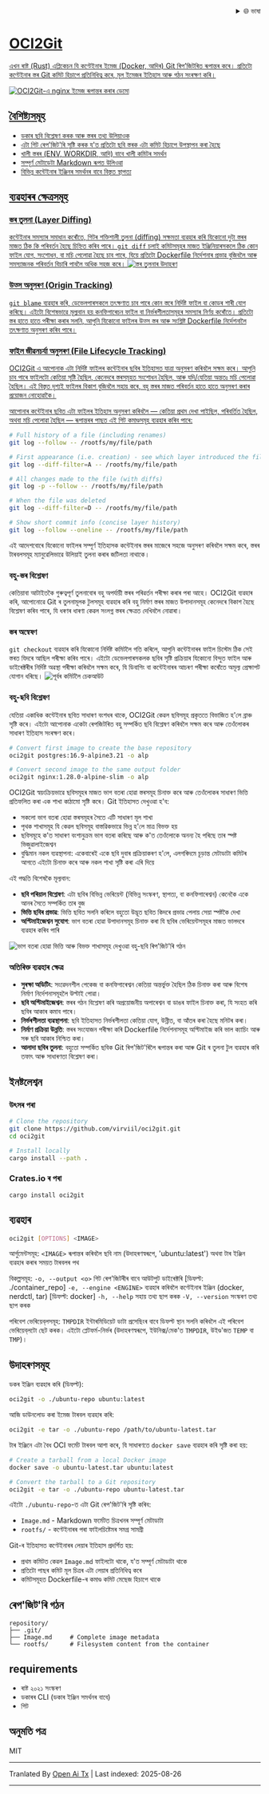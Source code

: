 
<div align="right">
  <details>
    <summary >🌐 ভাষা</summary>
    <div>
      <div align="center">
        <a href="https://openaitx.github.io/view.html?user=Virviil&project=oci2git&lang=en">English</a>
        | <a href="https://openaitx.github.io/view.html?user=Virviil&project=oci2git&lang=zh-CN">简体中文</a>
        | <a href="https://openaitx.github.io/view.html?user=Virviil&project=oci2git&lang=zh-TW">繁體中文</a>
        | <a href="https://openaitx.github.io/view.html?user=Virviil&project=oci2git&lang=ja">日本語</a>
        | <a href="https://openaitx.github.io/view.html?user=Virviil&project=oci2git&lang=ko">한국어</a>
        | <a href="https://openaitx.github.io/view.html?user=Virviil&project=oci2git&lang=hi">हिन्दी</a>
        | <a href="https://openaitx.github.io/view.html?user=Virviil&project=oci2git&lang=th">ไทย</a>
        | <a href="https://openaitx.github.io/view.html?user=Virviil&project=oci2git&lang=fr">Français</a>
        | <a href="https://openaitx.github.io/view.html?user=Virviil&project=oci2git&lang=de">Deutsch</a>
        | <a href="https://openaitx.github.io/view.html?user=Virviil&project=oci2git&lang=es">Español</a>
        | <a href="https://openaitx.github.io/view.html?user=Virviil&project=oci2git&lang=it">Italiano</a>
        | <a href="https://openaitx.github.io/view.html?user=Virviil&project=oci2git&lang=ru">Русский</a>
        | <a href="https://openaitx.github.io/view.html?user=Virviil&project=oci2git&lang=pt">Português</a>
        | <a href="https://openaitx.github.io/view.html?user=Virviil&project=oci2git&lang=nl">Nederlands</a>
        | <a href="https://openaitx.github.io/view.html?user=Virviil&project=oci2git&lang=pl">Polski</a>
        | <a href="https://openaitx.github.io/view.html?user=Virviil&project=oci2git&lang=ar">العربية</a>
        | <a href="https://openaitx.github.io/view.html?user=Virviil&project=oci2git&lang=fa">فارسی</a>
        | <a href="https://openaitx.github.io/view.html?user=Virviil&project=oci2git&lang=tr">Türkçe</a>
        | <a href="https://openaitx.github.io/view.html?user=Virviil&project=oci2git&lang=vi">Tiếng Việt</a>
        | <a href="https://openaitx.github.io/view.html?user=Virviil&project=oci2git&lang=id">Bahasa Indonesia</a>
        | <a href="https://openaitx.github.io/view.html?user=Virviil&project=oci2git&lang=as">অসমীয়া</
      </div>
    </div>
  </details>
</div>

# OCI2Git

এখন ৰাষ্ট (Rust) এপ্লিকেচন যি কণ্টেইনাৰ ইমেজ (Docker, আদিৰ) Git ৰিপ’জিটৰিত ৰূপান্তৰ কৰে। প্রতিটো কণ্টেইনাৰ স্তৰ Git কমিট হিচাপে প্ৰতিনিধিত্ব কৰে, মূল ইমেজৰ ইতিহাস আৰু গঠন সংৰক্ষণ কৰি।

![OCI2Git-এ nginx ইমেজ ৰূপান্তৰ কৰাৰ ডেমো](https://raw.githubusercontent.com/Virviil/oci2git/main/./assets/nginx.gif)

## বৈশিষ্ট্যসমূহ

- ডকাৰ ছবি বিশ্লেষণ কৰক আৰু স্তৰৰ তথ্য উলিয়াওক
- এটা গিট ৰেপ'জিট'ৰি সৃষ্টি কৰক য'ত প্ৰতিটো ছবি স্তৰক এটা কমিট হিচাপে উপস্থাপন কৰা হৈছে
- খালী স্তৰৰ (ENV, WORKDIR, আদি) বাবে খালী কমিটৰ সমৰ্থন
- সম্পূৰ্ণ মেটাডেটা Markdown ৰূপত উলিওৱা
- বিভিন্ন কন্টেইনাৰ ইঞ্জিনৰ সমৰ্থনৰ বাবে বিস্তৃত স্থাপত্য

## ব্যৱহাৰৰ ক্ষেত্ৰসমূহ

### স্তৰ তুলনা (Layer Diffing)
কন্টেইনাৰ সমস্যাৰ সমাধান কৰোঁতে, গিটৰ শক্তিশালী তুলনা (diffing) সক্ষমতা ব্যৱহাৰ কৰি যিকোনো দুটা স্তৰৰ মাজত ঠিক কি পৰিবর্তন হৈছে চিহ্নিত কৰিব পাৰে। `git diff` চলাই কমিটসমূহৰ মাজত ইঞ্জিনিয়াৰসকলে ঠিক কোন ফাইল যোগ, সংশোধন, বা মচি পেলোৱা হৈছে চাব পাৰে, যিয়ে প্ৰতিটো Dockerfile নিৰ্দেশনাৰ প্ৰভাৱ বুজিবলৈ আৰু সমস্যাজনক পৰিবর্তন বিচাৰি পাবলৈ অধিক সহজ কৰে।
![স্তৰ তুলনাৰ উদাহৰণ](https://raw.githubusercontent.com/Virviil/oci2git/main/./assets/layer-diff.png)

### উত্স অনুসৰণ (Origin Tracking)
`git blame` ব্যৱহাৰ কৰি, ডেভেলপাৰসকলে তৎক্ষণাত চাব পাৰে কোন স্তৰে নিৰ্দিষ্ট ফাইল বা কোডৰ শাৰী যোগ কৰিছে। এইটো বিশেষভাৱে মূল্যবান হয় কনফিগাৰেচন ফাইল বা নির্ভৰশীলতাসমূহৰ সমস্যাৰ নিৰ্ণয় কৰোঁতে। প্ৰতিটো স্তৰ হাতে হাতে পৰীক্ষা কৰাৰ সলনি, আপুনি যিকোনো ফাইলৰ উত্স স্তৰ আৰু সংশ্লিষ্ট Dockerfile নিৰ্দেশনালৈ তৎক্ষণাত অনুসৰণ কৰিব পাৰে।

### ফাইল জীৱনচৰ্যা অনুসৰণ (File Lifecycle Tracking)
OCI2Git এ আপোনাক এটা নিৰ্দিষ্ট ফাইলৰ কন্টেইনাৰ ছবিৰ ইতিহাসত যাত্ৰা অনুসৰণ কৰিবলৈ সক্ষম কৰে। আপুনি চাব পাৰে ফাইলটো কেতিয়া সৃষ্টি হৈছিল, কেনেদৰে স্তৰসমূহত সংশোধন হৈছিল, আৰু যদি/যেতিয়া অন্ততঃ মচি পেলোৱা হৈছিল। এই বিস্তৃত দৃশ্যই ফাইলৰ বিকাশ বুজিবলৈ সহায় কৰে, বহু স্তৰৰ মাজত পৰিবর্তন হাতে হাতে অনুসৰণ কৰাৰ প্ৰয়োজন নোহোৱাকৈ।

আপোনাৰ কন্টেইনাৰ ছবিত এটা ফাইলৰ ইতিহাস অনুসৰণ কৰিবলৈ — কেতিয়া প্ৰথম দেখা পাইছিল, পৰিবর্তিত হৈছিল, অথবা মচি পেলোৱা হৈছিল — ৰূপান্তৰৰ পাছত এই গিট কমাণ্ডসমূহ ব্যৱহাৰ কৰিব পাৰে:

```bash
# Full history of a file (including renames)
git log --follow -- /rootfs/my/file/path

# First appearance (i.e. creation) - see which layer introduced the file
git log --diff-filter=A -- /rootfs/my/file/path

# All changes made to the file (with diffs)
git log -p --follow -- /rootfs/my/file/path

# When the file was deleted
git log --diff-filter=D -- /rootfs/my/file/path

# Show short commit info (concise layer history)
git log --follow --oneline -- /rootfs/my/file/path
```

এই আদেশবোৰে যিকোনো ফাইলৰ সম্পূৰ্ণ ইতিহাসক কন্টেইনাৰ স্তৰৰ মাজেৰে সহজে অনুসৰণ কৰিবলৈ সক্ষম কৰে, স্তৰৰ টাৰবলসমূহ ম্যানুৱেলিভাৱে উলিয়াই তুলনা কৰাৰ জটিলতা নাথাকে।

### বহু-স্তৰ বিশ্লেষণ
কেতিয়াবা আটাইতকৈ গুৰুত্বপূর্ণ তুলনাবোৰ বহু অপৰ্যায়ী স্তৰৰ পৰিৱর্তন পৰীক্ষা কৰাৰ পৰা আহে। OCI2Git ব্যৱহাৰ কৰি, আপোনোৱে Git ৰ তুলনামূলক টুলসমূহ ব্যৱহাৰ কৰি বহু নিৰ্মাণ স্তৰৰ মাজত উপাদানসমূহ কেনেদৰে বিকাশ হৈছে বিশ্লেষণ কৰিব পাৰে, যি ধৰণৰ ধাৰণা কেৱল সংলগ্ন স্তৰৰ ক্ষেত্ৰত দেখিবলৈ নোৱাৰা।

### স্তৰ অন্বেষণ
`git checkout` ব্যৱহাৰ কৰি যিকোনো নিৰ্দিষ্ট কমিটলৈ গতি কৰিলে, আপুনি কন্টেইনাৰৰ ফাইল চিস্টেম ঠিক সেই স্তৰত যিদৰে আছিল পৰীক্ষা কৰিব পাৰে। এইটো ডেভেলপাৰসকলক ছবিৰ সৃষ্টি প্ৰক্ৰিয়াৰ যিকোনো বিন্দুত ফাইল আৰু ডাইৰেক্টৰীৰ নিৰ্দিষ্ট অৱস্থা পৰীক্ষা কৰিবলৈ সক্ষম কৰে, যি ডিবাগিং বা কন্টেইনাৰৰ আচৰণ পৰীক্ষা কৰোঁতে অমূল্য প্ৰেক্ষাপট যোগান ধৰিছে।
![পূৰ্বৰ কমিটলৈ চেকআউট](https://raw.githubusercontent.com/Virviil/oci2git/main/./assets/checkout.png)

### বহু-ছবি বিশ্লেষণ

যেতিয়া একাধিক কন্টেইনাৰ ছবিত সাধাৰণ বংশধৰ থাকে, OCI2Git কেৱল ছবিসমূহ প্ৰকৃততে বিভাজিত হ'লে ব্রাঞ্চ সৃষ্টি কৰে। এইটো আপোনাক একেটা ৰেপজিটৰিত বহু সম্পৰ্কিত ছবি বিশ্লেষণ কৰিবলৈ সক্ষম কৰে আৰু তেওঁলোকৰ সাধাৰণ ইতিহাস সংৰক্ষণ কৰে।

```bash
# Convert first image to create the base repository
oci2git postgres:16.9-alpine3.21 -o alp

# Convert second image to the same output folder
oci2git nginx:1.28.0-alpine-slim -o alp
```

OCI2Git স্বয়ংক্ৰিয়ভাৱে ছবিসমূহৰ মাজত ভাগ বতৰা হোৱা স্তৰসমূহ চিনাক্ত কৰে আৰু তেওঁলোকৰ সাধাৰণ ভিত্তি প্ৰতিফলিত কৰা এক শাখা কাঠামো সৃষ্টি কৰে। Git ইতিহাসত দেখুওৱা হ'ব:
- সকলো ভাগ বতৰা হোৱা স্তৰসমূহৰ সৈতে এটি সাধাৰণ মূল শাখা
- পৃথক শাখাসমূহ যি কেৱল ছবিসমূহ বাস্তৱিকভাৱে ভিন্ন হ'লে মাত্ৰ বিভক্ত হয়
- ছবিসমূহে ক'ত সাধাৰণ বংশানুক্ৰম ভাগ বতৰা কৰিছে আৰু ক'ত তেওঁলোকে অনন্য হৈ পৰিছে তাৰ স্পষ্ট ভিজুৱালাইজেশ্বন
- বুদ্ধিমান নকল ব্যৱস্থাপনা: একেবাৰেই একে ছবি দুবাৰ প্ৰক্ৰিয়াকৰণ হ'লে, এলগৰিদমে চূড়ান্ত মেটাডাটা কমিটৰ আগতে এইটো চিনাক্ত কৰে আৰু নকল শাখা সৃষ্টি কৰা এৰি দিয়ে

এই পদ্ধতি বিশেষকৈ মূল্যবান:
- **ছবি পৰিয়াল বিশ্লেষণ**: এটা ছবিৰ বিভিন্ন ভেৰিয়েন্ট (বিভিন্ন সংস্কৰণ, স্থাপত্য, বা কনফিগাৰেশ্বন) কেনেকৈ একে আনৰ সৈতে সম্পৰ্কিত তাৰ বুজ
- **ভিত্তি ছবিৰ প্ৰভাৱ**: ভিত্তি ছবিত সলনি কৰিলে বহুতো উদ্ভূত ছবিত কিদৰে প্ৰভাৱ পেলায় সেয়া স্পষ্টকৈ দেখা
- **অপ্টিমাইজেশ্বন সুযোগ**: ভাগ বতৰা হোৱা উপাদানসমূহ চিনাক্ত কৰা যি ছবিৰ ভেৰিয়েন্টসমূহৰ মাজত ভালদৰে ব্যৱহাৰ কৰিব পাৰি

![ভাগ বতৰা হোৱা ভিত্তি আৰু বিভক্ত শাখাসমূহ দেখুওৱা বহু-ছবি ৰিপ'জিট'ৰি গঠন](https://raw.githubusercontent.com/Virviil/oci2git/main/./assets/multiimage.png)

### অতিৰিক্ত ব্যৱহাৰ ক্ষেত্ৰ

- **সুৰক্ষা অডিটিং**: সংৱেদনশীল পেকেজ বা কনফিগাৰেশ্বন কেতিয়া অন্তর্ভুক্ত হৈছিল ঠিক চিনাক্ত কৰা আৰু বিশেষ নিৰ্মাণ নিৰ্দেশনাসমূহলৈ উল্টাই পোৱা।
- **ছবি অপ্টিমাইজেশ্বন**: স্তৰৰ গঠন বিশ্লেষণ কৰি অপ্রয়োজনীয় অপাৰেশ্বন বা ডাঙৰ ফাইল চিনাক্ত কৰা, যি সংহত কৰি ছবিৰ আকাৰ কমাব পাৰে।
- **নির্ভৰশীলতা ব্যৱস্থাপনা**: ছবি ইতিহাসত নিৰ্ভৰশীলতা কেতিয়া যোগ, উন্নীত, বা আঁতৰ কৰা হৈছে মনিটৰ কৰা।
- **নির্মাণ প্ৰক্ৰিয়া উন্নতি**: স্তৰৰ সংযোজন পৰীক্ষা কৰি Dockerfile নিৰ্দেশনাসমূহ অপ্টিমাইজ কৰি ভাল ক্যাচিং আৰু সৰু ছবি আকাৰ নিশ্চিত কৰা।
- **আলাদা ছবিৰ তুলনা**: বহুতো সম্পৰ্কিত ছবিক Git ৰিপ'জিট'ৰিলৈ ৰূপান্তৰ কৰা আৰু Git ৰ তুলনা টুল ব্যৱহাৰ কৰি তফাৎ আৰু সাধাৰণতা বিশ্লেষণ কৰা।

## ইনষ্টলেশ্বন

### উৎসৰ পৰা

```bash
# Clone the repository
git clone https://github.com/virviil/oci2git.git
cd oci2git

# Install locally
cargo install --path .
```

### Crates.io ৰ পৰা

```bash
cargo install oci2git
```

## ব্যৱহাৰ

```bash
oci2git [OPTIONS] <IMAGE>
```

আৰ্গুমেন্টসমূহ:
  `<IMAGE>`  ৰূপান্তৰ কৰিবলৈ ছবি নাম (উদাহৰণস্বৰূপে, 'ubuntu:latest') অথবা টাৰ ইঞ্জিন ব্যৱহাৰ কৰাৰ সময়ত টাৰবলৰ পথ

বিকল্পসমূহ:
  `-o, --output <o>`  গিট ৰেপ'জিটৰীৰ বাবে আউটপুট ডাইৰেক্টৰি [ডিফল্ট: ./container_repo]
  `-e, --engine <ENGINE>`  ব্যৱহাৰ কৰিবলৈ কণ্টেইনাৰ ইঞ্জিন (docker, nerdctl, tar) [ডিফল্ট: docker]
  `-h, --help`            সহায় তথ্য ছাপ কৰক
  `-V, --version`         সংস্কৰণ তথ্য ছাপ কৰক

পৰিবেশ ভেৰিয়েব্‌লসমূহ:
  `TMPDIR`  ইন্টাৰমিডিয়েট ডাটা প্ৰসেছিংৰ বাবে ডিফল্ট স্থান সলনি কৰিবলৈ এই পৰিবেশ ভেৰিয়েব্‌লটো ছেট কৰক। এইটো প্লেটফৰ্ম-নির্ভৰ (উদাহৰণস্বৰূপে, ইউনিক্স/মেক'ত `TMPDIR`, উইণ্ড'জত `TEMP` বা `TMP`)।

## উদাহৰণসমূহ

ডকৰ ইঞ্জিন ব্যৱহাৰ কৰি (ডিফল্ট):
```bash
oci2git -o ./ubuntu-repo ubuntu:latest
```
আজি ডাউনলোড কৰা ইমেজ টাৰবল ব্যৱহাৰ কৰি:

```bash
oci2git -e tar -o ./ubuntu-repo /path/to/ubuntu-latest.tar
```

টাৰ ইঞ্জিনে এটা বৈধ OCI ফৰ্মেট টাৰবল আশা কৰে, যি সাধাৰণতে `docker save` ব্যৱহাৰ কৰি সৃষ্টি কৰা হয়:
```bash
# Create a tarball from a local Docker image
docker save -o ubuntu-latest.tar ubuntu:latest

# Convert the tarball to a Git repository
oci2git -e tar -o ./ubuntu-repo ubuntu-latest.tar
```

এইটো `./ubuntu-repo`-ত এটা Git ৰেপ'জিট'ৰি সৃষ্টি কৰিব:
- `Image.md` - Markdown ফৰ্মেটত চিত্ৰখনৰ সম্পূৰ্ণ মেটাডাটা
- `rootfs/` - কণ্টেইনাৰৰ পৰা ফাইলচিষ্টেমৰ সমগ্ৰ সামগ্ৰী

Git-ৰ ইতিহাসত কণ্টেইনাৰৰ লেয়াৰ ইতিহাস প্ৰদর্শিত হয়:
- প্ৰথম কমিটত কেৱল `Image.md` ফাইলটো থাকে, য'ত সম্পূৰ্ণ মেটাডাটা থাকে
- প্ৰতিটো পাছৰ কমিট মূল চিত্ৰৰ এটা লেয়াৰ প্ৰতিনিধিত্ব কৰে
- কমিটসমূহত Dockerfile-ৰ কমাণ্ড কমিট মেছেজ হিচাপে থাকে

## ৰেপ'জিট'ৰি গঠন

```
repository/
├── .git/
├── Image.md     # Complete image metadata
└── rootfs/      # Filesystem content from the container
```


## requirements

- ৰাষ্ট ২০২১ সংস্কৰণ
- ডকাৰৰ CLI (ডকাৰ ইঞ্জিন সমৰ্থনৰ বাবে)
- গিট

## অনুমতি পত্ৰ

MIT

---

Tranlated By [Open Ai Tx](https://github.com/OpenAiTx/OpenAiTx) | Last indexed: 2025-08-26

---